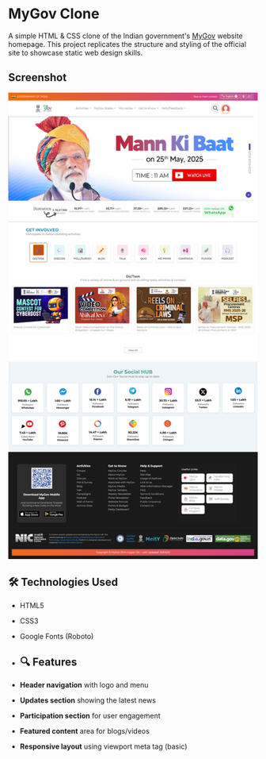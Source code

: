 # MyGov Clone

A simple HTML & CSS clone of the Indian government's [MyGov](https://www.mygov.in/) website homepage. This project replicates the structure and styling of the official site to showcase static web design skills.

## Screenshot

![Screenshot](https://github.com/SaikatWeb2003/My_Gov/blob/main/My_Gov.png)

## 🛠️ Technologies Used

- HTML5
- CSS3
- Google Fonts (Roboto)

- ## 🔍 Features

- **Header navigation** with logo and menu
- **Updates section** showing the latest news
- **Participation section** for user engagement
- **Featured content** area for blogs/videos
- **Responsive layout** using viewport meta tag (basic)
